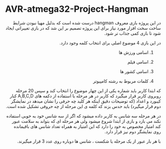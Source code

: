 # AVR-atmega32-Project-Hangman

<div dir="rtl">
در این پروژه بازی معروف hangman درست شده است که بدلیل مهیا نبودن شرایط ساخت سخت افزار مورد نیاز برای این پروژه تصمیم بر این شد که در بازی تغییراتی ایجاد شود تا بازی کمی جذاب تر شود.
  
در این بازی 4 موضوع اصلی برای انتخاب کلمه وجود دارد.
  
1. اسامی ورزش ها 

2. اسامی فیلم

3. اسامی کشور ها

4. کلمات مربوط به رشته کامپیوتر






که ابتدا کاربر باید شماره یکی از این چهار موضوع را انتخاب کند و سپس 20 مرحله روبروی کاربر قرار میگیرد که کاربر در هر مرحله با استفاده از دکمه های A,B,C,D کنار کیبورد و اعداد (که توضیحات دقیق اینکه هر کلید چه حرفی را نشان میدهد در نمایشگر دوم قرار میگیرد) باید حدس بزند که کلمه ی این مرحله از چه حروفی تشکیل شده است.

در هر مرحله سه شانس به کاربر داده میشود که اگر از سه شانس خود به خوبی استفاده نکند می بازد و بازی از ابتدا شروع میشود ولی هر مرحله ای که بتواند به سلامت عبور کند امتیاز مخصوص به خود را دارد که این امتیاز به همراه تعداد شانس های باقیمانده روی نمایشگر دوم نیز قرار دارد.

با هر بار عبور از یک مرحله یا شکست ، شانس ها دوباره روی عدد 3 قرار میگیرند.




</div>
